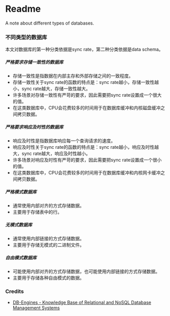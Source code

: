 # Readme
A note about different types of databases.

### 不同类型的数据库

本文对数据库的第一种分类依据是sync rate，第二种分类依据是data schema。

##### 严格要求存储一致性的数据库
- 存储一致性是指数据在内部主存和外部存储之间的一致程度。
- 存储一致性关于sync rate的函数的特点是：sync rate越小，存储一致性越小，sync rate越大，存储一致性越大。
- 许多场景对存储一致性有严苛的要求，因此需要把sync rate设置成一个很大的值。
- 在这类数据库中，CPU会花费较多的时间用于在数据库缓冲和内核磁盘缓冲之间拷贝数据。

##### 严格要求响应及时性的数据库
- 响应及时性是指数据库响应每一个查询请求的速度。
- 响应及时性关于sync rate的函数的特点是：sync rate越小，响应及时性越大，sync rate越大，响应及时性越小。
- 许多场景对响应及时性有严苛的要求，因此需要把sync rate设置成一个很小的值。
- 在这类数据库中，CPU会花费较多的时间用于在数据库缓冲和内核网卡缓冲之间拷贝数据。

##### 严格模式数据库
- 通常使用内部对齐的方式存储数据。
- 主要用于存储表中的行。

##### 无模式数据库
- 通常使用内部链接的方式存储数据。
- 主要用于存储无模式的二进制文件。

##### 自由模式数据库
- 可能使用内部对齐的方式存储数据，也可能使用内部链接的方式存储数据。
- 主要用于存储各种自由模式的数据。

### Credits
- [DB-Engines - Knowledge Base of Relational and NoSQL Database Management Systems](https://db-engines.com/)
